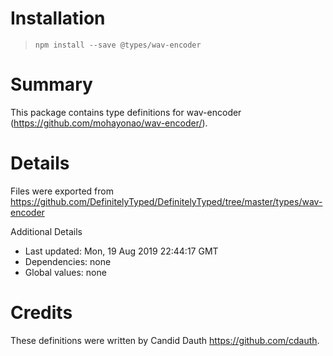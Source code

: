 # Installation
> `npm install --save @types/wav-encoder`

# Summary
This package contains type definitions for wav-encoder (https://github.com/mohayonao/wav-encoder/).

# Details
Files were exported from https://github.com/DefinitelyTyped/DefinitelyTyped/tree/master/types/wav-encoder

Additional Details
 * Last updated: Mon, 19 Aug 2019 22:44:17 GMT
 * Dependencies: none
 * Global values: none

# Credits
These definitions were written by Candid Dauth <https://github.com/cdauth>.
